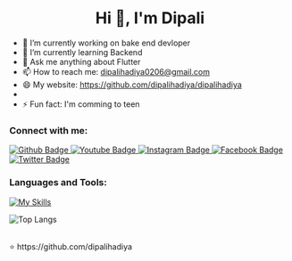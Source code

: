  <h1 align="center">Hi 👋, I'm Dipali </h1>

- 🔭 I’m currently working on bake end devloper
- 🌱 I’m currently learning Backend
- 💬 Ask me anything about Flutter 
- 📫 How to reach me: dipalihadiya0206@gmail.com
- 😄 My website: https://github.com/dipalihadiya/dipalihadiya
- 
- ⚡ Fun fact: I'm comming to teen
  
### Connect with me:
<div id="badges">
  <a href="https://github.com/axiftaj">
    <img src="https://img.shields.io/badge/Github-white?style=for-the-badge&logo=Github&logoColor=black" alt="Github Badge"/>
  </a>
  <a href="https://www.youtube.com/channel/UCzvRaprYPhvAplMK36Gu0kw">
    <img src="https://img.shields.io/badge/YouTube-red?style=for-the-badge&logo=youtube&logoColor=white" alt="Youtube Badge"/>
  </a>
   <a href="https://www.instagram.com/axif_taj">
    <img src="https://img.shields.io/badge/Instagram-purple?style=for-the-badge&logo=instagram&logoColor=white" alt="Instagram Badge"/>
  </a>
   <a href="https://fb.com/aaxiftaj">
    <img src="https://img.shields.io/badge/Facebook-blue?style=for-the-badge&logo=facebook&logoColor=white" alt="Facebook Badge"/>
  </a>
   <a href="https://twitter.com/axiftaj">
    <img src="https://img.shields.io/badge/Twitter-blue?style=for-the-badge&logo=twitter&logoColor=white" alt="Twitter Badge"/>
  </a>
</div>

### Languages and Tools:
[![My Skills](https://skillicons.dev/icons?i=node,github,git,postman,bootstrap,tailwind,https://www.mongodb.com/)](https://skillicons.dev)


![Top Langs](https://github-readme-stats.vercel.app/api/top-langs/?username=axiftaj&theme=dark)


<br>
⭐️ https://github.com/dipalihadiya

